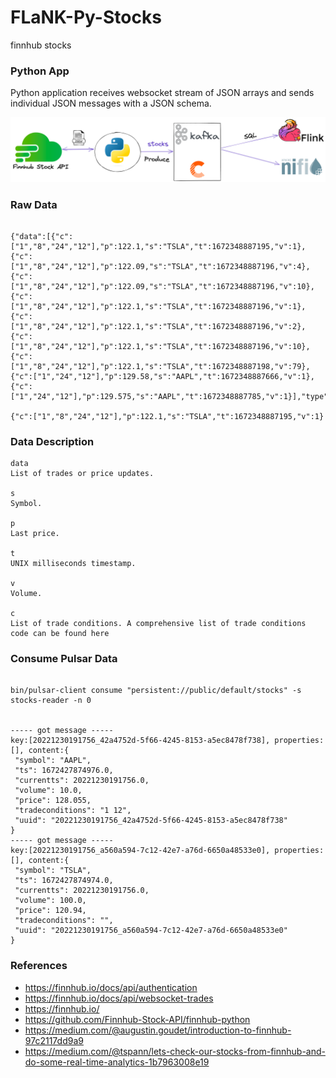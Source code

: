 # FLaNK-Py-Stocks

finnhub stocks

### Python App

Python application receives websocket stream of JSON arrays and sends individual JSON messages with a JSON schema.

![image](https://raw.githubusercontent.com/tspannhw/FLaNK-Py-Stocks/main/finnhubkafkacloduera.png)


### Raw Data
````

{"data":[{"c":["1","8","24","12"],"p":122.1,"s":"TSLA","t":1672348887195,"v":1},{"c":["1","8","24","12"],"p":122.09,"s":"TSLA","t":1672348887196,"v":4},{"c":["1","8","24","12"],"p":122.09,"s":"TSLA","t":1672348887196,"v":10},{"c":["1","8","24","12"],"p":122.1,"s":"TSLA","t":1672348887196,"v":1},{"c":["1","8","24","12"],"p":122.1,"s":"TSLA","t":1672348887196,"v":2},{"c":["1","8","24","12"],"p":122.1,"s":"TSLA","t":1672348887196,"v":10},{"c":["1","8","24","12"],"p":122.1,"s":"TSLA","t":1672348887198,"v":79},{"c":["1","24","12"],"p":129.58,"s":"AAPL","t":1672348887666,"v":1},{"c":["1","24","12"],"p":129.575,"s":"AAPL","t":1672348887785,"v":1}],"type":"trade"}

{"c":["1","8","24","12"],"p":122.1,"s":"TSLA","t":1672348887195,"v":1}

````


### Data Description

````
data
List of trades or price updates.

s
Symbol.

p
Last price.

t
UNIX milliseconds timestamp.

v
Volume.

c
List of trade conditions. A comprehensive list of trade conditions code can be found here
````

### Consume Pulsar Data

````

bin/pulsar-client consume "persistent://public/default/stocks" -s stocks-reader -n 0


----- got message -----
key:[20221230191756_42a4752d-5f66-4245-8153-a5ec8478f738], properties:[], content:{
 "symbol": "AAPL",
 "ts": 1672427874976.0,
 "currentts": 20221230191756.0,
 "volume": 10.0,
 "price": 128.055,
 "tradeconditions": "1 12",
 "uuid": "20221230191756_42a4752d-5f66-4245-8153-a5ec8478f738"
}
----- got message -----
key:[20221230191756_a560a594-7c12-42e7-a76d-6650a48533e0], properties:[], content:{
 "symbol": "TSLA",
 "ts": 1672427874974.0,
 "currentts": 20221230191756.0,
 "volume": 100.0,
 "price": 120.94,
 "tradeconditions": "",
 "uuid": "20221230191756_a560a594-7c12-42e7-a76d-6650a48533e0"
}

````


### References

* https://finnhub.io/docs/api/authentication
* https://finnhub.io/docs/api/websocket-trades
* https://finnhub.io/
* https://github.com/Finnhub-Stock-API/finnhub-python
* https://medium.com/@augustin.goudet/introduction-to-finnhub-97c2117dd9a9
* https://medium.com/@tspann/lets-check-our-stocks-from-finnhub-and-do-some-real-time-analytics-1b7963008e19
